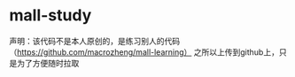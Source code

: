 # mall-study
声明：该代码不是本人原创的，是练习别人的代码（https://github.com/macrozheng/mall-learning）
之所以上传到github上，只是为了方便随时拉取
